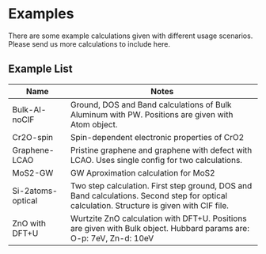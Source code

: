 # Examples

There are some example calculations given with different usage scenarios. Please send us more calculations to include here.

## Example List

| Name              | Notes  | 
| ----------------- | ------ |
| Bulk-Al-noCIF     | Ground, DOS and Band calculations of Bulk Aluminum with PW. Positions are given with Atom object.          |
| Cr2O-spin         |Spin-dependent electronic properties of CrO2 |
| Graphene-LCAO     | Pristine graphene and graphene with defect with LCAO. Uses single config for two calculations. |
| MoS2-GW           | GW Aproximation calculation for MoS2 |
| Si-2atoms-optical | Two step calculation. First step ground, DOS and Band calculations. Second step for optical calculation. Structure is given with CIF file. |
| ZnO with DFT+U    | Wurtzite ZnO calculation with DFT+U. Positions are given with Bulk object. Hubbard params are: O-p: 7eV, Zn-d: 10eV|


